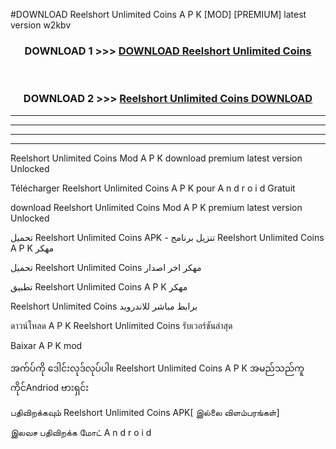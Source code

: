 #DOWNLOAD Reelshort  Unlimited Coins A P K [MOD] [PREMIUM] latest version w2kbv



<div align="center">

<h3>DOWNLOAD 1 >>> <a href="https://teeasianyam.web.app?sq=Reelshort  Unlimited Coins">DOWNLOAD Reelshort  Unlimited Coins </a></h3><br>

<h3>DOWNLOAD 2 >>> <a href="https://teeasianyam.web.app?sq=Reelshort  Unlimited Coins ">Reelshort  Unlimited Coins  DOWNLOAD </a></h3>

</div>


----------------------------------------------------------

----------------------------------------------------------

----------------------------------------------------------

----------------------------------------------------------


Reelshort  Unlimited Coins  Mod A P K download premium latest version Unlocked

Télécharger Reelshort  Unlimited Coins  A P K pour A n d r o i d Gratuit

download Reelshort  Unlimited Coins  Mod A P K premium latest version Unlocked

تحميل Reelshort  Unlimited Coins  APK - تنزيل برنامج Reelshort  Unlimited Coins  A P K مهكر

تحميل Reelshort  Unlimited Coins  مهكر اخر اصدار

تطبيق Reelshort  Unlimited Coins  A P K مهكر

Reelshort  Unlimited Coins  برابط مباشر للاندرويد

ดาวน์โหลด A P K Reelshort  Unlimited Coins  รับเวอร์ชันล่าสุด

Baixar A P K mod

အက်ပ်ကို ဒေါင်းလုဒ်လုပ်ပါ။ Reelshort  Unlimited Coins  A P K အမည်သည်ကူကိုင်Andriod ဗားရှင်း

பதிவிறக்கவும் Reelshort  Unlimited Coins  APK[ இல்லை விளம்பரங்கள்] 
 
இலவச பதிவிறக்க மோட் A n d r o i d



